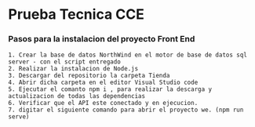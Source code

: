 # Prueba Tecnica CCE

### Pasos para la instalacion del proyecto Front End
```
1. Crear la base de datos NorthWind en el motor de base de datos sql server - con el script entregado
2. Realizar la instalacion de Node.js
3. Descargar del repositorio la carpeta Tienda
4. Abrir dicha carpeta en el editor Visual Studio code
5. Ejecutar el comanto npm i , para realizar la descarga y actualizacion de todas las dependencias
6. Verificar que el API este conectado y en ejecucion.
7. digitar el siguiente comando para abrir el proyecto we. (npm run serve)
```

